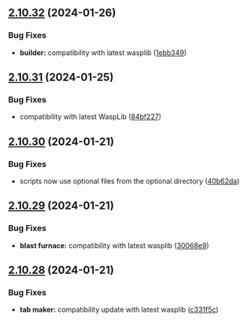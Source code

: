 ## [2.10.32](https://github.com/Torwent/wasp-free/compare/v2.10.31...v2.10.32) (2024-01-26)


### Bug Fixes

* **builder:** compatibility with latest wasplib ([1ebb349](https://github.com/Torwent/wasp-free/commit/1ebb349b01888decc68a6008d18d26a3b48eeb11))



## [2.10.31](https://github.com/Torwent/wasp-free/compare/v2.10.30...v2.10.31) (2024-01-25)


### Bug Fixes

* compatibility with latest WaspLib ([84bf227](https://github.com/Torwent/wasp-free/commit/84bf227e6a02fa76c2f54110a8d27e0bf5877b56))



## [2.10.30](https://github.com/Torwent/wasp-free/compare/v2.10.29...v2.10.30) (2024-01-21)


### Bug Fixes

* scripts now use optional files from the optional directory ([40b62da](https://github.com/Torwent/wasp-free/commit/40b62da086e8042f3a54a8911ac7cc8d684bf704))



## [2.10.29](https://github.com/Torwent/wasp-free/compare/v2.10.28...v2.10.29) (2024-01-21)


### Bug Fixes

* **blast furnace:** compatibility with latest wasplib ([30068e9](https://github.com/Torwent/wasp-free/commit/30068e9fa932dbda02cc28f72f108838fa4bb8a9))



## [2.10.28](https://github.com/Torwent/wasp-free/compare/v2.10.27...v2.10.28) (2024-01-21)


### Bug Fixes

* **tab maker:** compatibility update with latest wasplib ([c331f5c](https://github.com/Torwent/wasp-free/commit/c331f5cc35d894e0fab43cde42038a197c7c098e))



